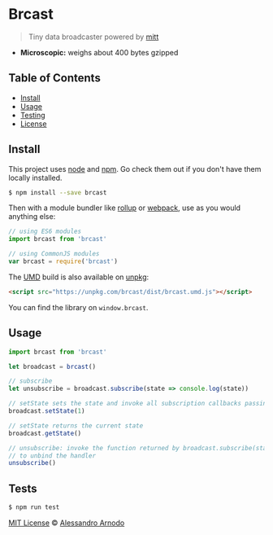 # Brcast

> Tiny data broadcaster powered by [mitt](https://github.com/developit/mitt)

-   **Microscopic:** weighs about 400 bytes gzipped

## Table of Contents

-   [Install](#install)
-   [Usage](#usage)
-   [Testing](#tests)
-   [License](#license)

## Install

This project uses [node](http://nodejs.org) and [npm](https://npmjs.com). Go check them out if you don't have them locally installed.

```sh
$ npm install --save brcast
```

Then with a module bundler like [rollup](http://rollupjs.org/) or [webpack](https://webpack.js.org/), use as you would anything else:

```javascript
// using ES6 modules
import brcast from 'brcast'

// using CommonJS modules
var brcast = require('brcast')
```

The [UMD](https://github.com/umdjs/umd) build is also available on [unpkg](https://unpkg.com):

```html
<script src="https://unpkg.com/brcast/dist/brcast.umd.js"></script>
```

You can find the library on `window.brcast`.

## Usage

```js
import brcast from 'brcast'

let broadcast = brcast()

// subscribe
let unsubscribe = broadcast.subscribe(state => console.log(state))

// setState sets the state and invoke all subscription callbacks passing in the state
broadcast.setState(1)

// setState returns the current state
broadcast.getState()

// unsubscribe: invoke the function returned by broadcast.subscribe(state => console.log(state))
// to unbind the handler
unsubscribe()
```

## Tests

```sh
$ npm run test
```


[MIT License](LICENSE.md) © [Alessandro Arnodo](https://alessandro.arnodo.net/)
